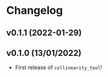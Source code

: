 # Changelog

<!--next-version-placeholder-->

## v0.1.1 (2022-01-29)


## v0.1.0 (13/01/2022)

- First release of `collinearity_tool`!